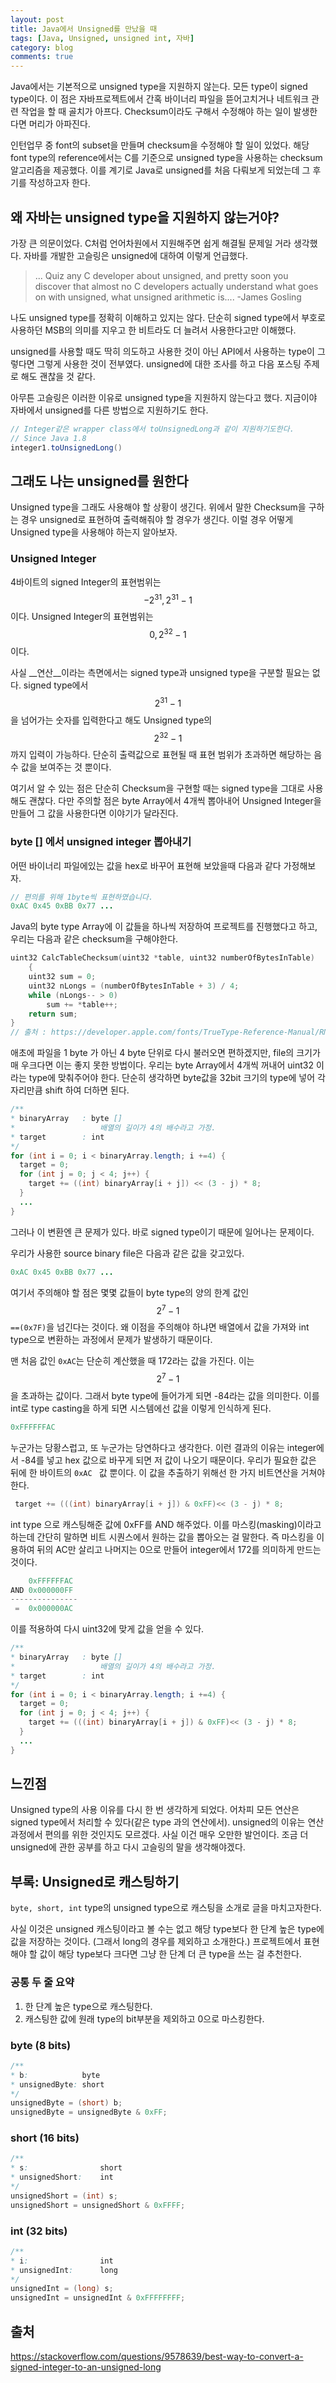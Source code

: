 ```yaml
---
layout: post
title: Java에서 Unsigned를 만났을 때
tags: [Java, Unsigned, unsigned int, 자바]
category: blog
comments: true
--- 
```


Java에서는 기본적으로 unsigned type을 지원하지 않는다. 모든 type이 signed type이다. 이 점은 자바프로젝트에서 간혹 바이너리 파일을 뜯어고치거나 네트워크 관련 작업을 할 때 골치가 아프다. Checksum이라도 구해서 수정해야 하는 일이 발생한다면 머리가 아파진다.

인턴업무 중 font의 subset을 만들며 checksum을 수정해야 할 일이 있었다. 해당 font type의 reference에서는 C를 기준으로 unsigned type을 사용하는 checksum 알고리즘을 제공했다. 이를 계기로 Java로 unsigned를 처음 다뤄보게 되었는데 그 후기를 작성하고자 한다.


## 왜 자바는 unsigned type을 지원하지 않는거야?

가장 큰 의문이었다. C처럼 언어차원에서 지원해주면 쉽게 해결될 문제일 거라 생각했다. 자바를 개발한 고슬링은 unsigned에 대하여 이렇게 언급했다.

>   ... Quiz any C developer about unsigned, and pretty soon you discover that almost no C developers actually understand what goes on with unsigned, what unsigned arithmetic is....  -James Gosling

나도 unsigned type를 정확히 이해하고 있지는 않다. 단순히 signed type에서 부호로 사용하던 MSB의 의미를 지우고 한 비트라도 더 늘려서 사용한다고만 이해했다. 

unsigned를 사용할 때도 딱히 의도하고 사용한 것이 아닌 API에서 사용하는 type이 그렇다면 그렇게 사용한 것이 전부였다. unsigned에 대한 조사를 하고 다음 포스팅 주제로 해도 괜찮을 것 같다.

아무튼 고슬링은 이러한 이유로 unsigned type을 지원하지 않는다고 했다. 지금이야 자바에서 unsigned를 다른 방법으로 지원하기도 한다. 

```java
// Integer같은 wrapper class에서 toUnsignedLong과 같이 지원하기도한다.
// Since Java 1.8
integer1.toUnsignedLong()
```

## 그래도 나는 unsigned를 원한다 
Unsigned type을 그래도 사용해야 할 상황이 생긴다. 위에서 말한 Checksum을 구하는 경우 unsigned로 표현하여 출력해줘야 할 경우가 생긴다. 이럴 경우 어떻게 Unsigned type을 사용해야 하는지 알아보자.

### Unsigned Integer

4바이트의 signed Integer의 표현범위는 $$-2 ^ {31} , 2^{31} -1$$ 이다. Unsigned Integer의 표현범위는 $$0, 2^{32} -1$$ 이다. 

사실 __연산__이라는 측면에서는 signed type과 unsigned type을 구분할 필요는 없다. signed type에서  $$2^{31} -1$$ 을 넘어가는 숫자를 입력한다고 해도 Unsigned type의 $$2^{32} -1$$ 까지 입력이 가능하다. 단순히 출력값으로 표현될 때 표현 범위가 초과하면 해당하는 음수 값을 보여주는 것 뿐이다.

여기서 알 수 있는 점은 단순히 Checksum을 구현할 때는 signed type을 그대로 사용해도 괜찮다. 다만 주의할 점은 byte Array에서 4개씩 뽑아내어 Unsigned Integer을 만들어 그 값을 사용한다면 이야기가 달라진다. 

### byte [] 에서 unsigned integer 뽑아내기

어떤 바이너리 파일에있는 값을 hex로 바꾸어 표현해 보았을때 다음과 같다 가정해보자.

```java
// 편의를 위해 1byte씩 표현하였습니다.
0xAC 0x45 0xBB 0x77 ...
```

Java의 byte type Array에 이 값들을 하나씩 저장하여 프로젝트를 진행했다고 하고, 우리는 다음과 같은 checksum을 구해야한다.

```C
uint32 CalcTableChecksum(uint32 *table, uint32 numberOfBytesInTable)
    {
    uint32 sum = 0;
    uint32 nLongs = (numberOfBytesInTable + 3) / 4;
    while (nLongs-- > 0)
        sum += *table++;
    return sum;
}
// 출처 : https://developer.apple.com/fonts/TrueType-Reference-Manual/RM06/Chap6.html
```

애초에 파일을 1 byte 가 아닌 4 byte 단위로 다시 불러오면 편하겠지만, file의 크기가 매 우크다면 이는 좋지 못한 방법이다. 우리는 byte Array에서 4개씩 꺼내어 uint32 이라는 type에 맞춰주어야 한다. 단순히 생각하면 byte값을 32bit 크기의 type에 넣어 각 자리만큼 shift 하여 더하면 된다.

```java
/**
* binaryArray	: byte []
*					배열의 길이가 4의 배수라고 가정.
* target		: int
*/
for (int i = 0; i < binaryArray.length; i +=4) {
  target = 0;
  for (int j = 0; j < 4; j++) {
    target += ((int) binaryArray[i + j]) << (3 - j) * 8;
  }  
  ...
}
```

그러나 이 변환엔 큰 문제가 있다. 바로 signed type이기 때문에 일어나는 문제이다.

우리가 사용한 source binary file은 다음과 같은 값을 갖고있다.

```java
0xAC 0x45 0xBB 0x77 ...
```

여기서 주의해야 할 점은 몇몇 값들이 byte type의 양의 한계 값인 $$2^{7}-1$$ ```==(0x7F)```을 넘긴다는 것이다.  왜 이점을 주의해야 하냐면 배열에서 값을 가져와 int type으로 변환하는 과정에서 문제가 발생하기 때문이다.

맨 처음 값인 ```0xAC```는 단순히 계산했을 때 172라는 값을 가진다. 이는 $$2^{7}-1$$을 초과하는 값이다. 그래서 byte type에 들어가게 되면 -84라는 값을 의미한다. 이를 int로 type casting을 하게 되면 시스템에선 값을 이렇게 인식하게 된다.

```java
0xFFFFFFAC
```

누군가는 당황스럽고, 또 누군가는 당연하다고 생각한다. 이런 결과의 이유는 integer에서 -84를 넣고 hex 값으로 바꾸게 되면 저 값이 나오기 때문이다. 우리가 필요한 값은 뒤에 한 바이트의 ```0xAC ``` 값 뿐이다. 이 값을 추출하기 위해선 한 가지 비트연산을 거쳐야 한다.

```java
 target += (((int) binaryArray[i + j]) & 0xFF)<< (3 - j) * 8;
```

int type 으로 캐스팅해준 값에 0xFF를 AND 해주었다. 이를 마스킹(masking)이라고 하는데 간단히 말하면 비트 시퀀스에서 원하는 값을 뽑아오는 걸 말한다.  즉 마스킹을 이용하여 뒤의 AC만 살리고 나머지는 0으로 만들어 integer에서 172를 의미하게 만드는 것이다.

```java
    0xFFFFFFAC
AND 0x000000FF
---------------
 =  0x000000AC
```

이를 적용하여 다시 uint32에 맞게 값을 얻을 수 있다.

```java
/**
* binaryArray	: byte []
*					배열의 길이가 4의 배수라고 가정.
* target		: int
*/
for (int i = 0; i < binaryArray.length; i +=4) {
  target = 0;
  for (int j = 0; j < 4; j++) {
	target += (((int) binaryArray[i + j]) & 0xFF)<< (3 - j) * 8;  
  }  
  ...
}
```

## 느낀점

Unsigned type의 사용 이유를 다시 한 번 생각하게 되었다. 어차피 모든 연산은 signed type에서 처리할 수 있다(같은 type 과의 연산에서). unsigned의 이유는 연산과정에서 편의를 위한 것인지도 모르겠다. 사실 이건 매우 오만한 발언이다. 조금 더 unsigned에 관한 공부를 하고 다시 고슬링의 말을 생각해야겠다.

## 부록: Unsigned로 캐스팅하기

```byte, short, int``` type의 unsigned type으로 캐스팅을 소개로 글을 마치고자한다. 

사실 이것은 unsigned 캐스팅이라고 볼 수는 없고 해당 type보다 한 단계 높은 type에 값을 저장하는 것이다. (그래서 long의 경우를 제외하고 소개한다.) 프로젝트에서 표현해야 할 값이 해당 type보다 크다면 그냥 한 단계 더 큰 type을 쓰는 걸 추천한다. 

### 공통 두 줄 요약

1.  한 단계 높은 type으로 캐스팅한다.
2.  캐스팅한 값에 원래 type의 bit부분을 제외하고 0으로 마스킹한다.

### byte (8 bits)

```java
/**
* b:			byte
* unsignedByte:	short
*/
unsignedByte = (short) b;
unsignedByte = unsignedByte & 0xFF;
```

### short (16 bits)

```java
/**
* s:				short
* unsignedShort:	int
*/
unsignedShort = (int) s;
unsignedShort = unsignedShort & 0xFFFF;
```

### int (32 bits)

```java
/**
* i:				int
* unsignedInt:		long
*/
unsignedInt = (long) s;
unsignedInt = unsignedInt & 0xFFFFFFFF;
```

## 출처
https://stackoverflow.com/questions/9578639/best-way-to-convert-a-signed-integer-to-an-unsigned-long
